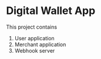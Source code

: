 # Digital Wallet App 

This project contains 

1. User application
2. Merchant application
3. Webhook server 